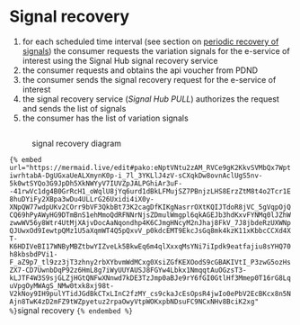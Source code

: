 # Signal recovery

1. for each scheduled time interval (see section on [periodic recovery of signals](../the-technical-guide/signals.md#retention-period-policy-e-recupero-periodico-dei-segnali)) the consumer requests the variation signals for the e-service of interest using the Signal Hub signal recovery service
2. the consumer requests and obtains the api voucher from PDND
3. the consumer sends the signal recovery request for the e-service of interest
4. the signal recovery service (_Signal Hub PULL_) authorizes the request and sends the list of signals
5. the consumer has the list of variation signals

<figure><img src="../.gitbook/assets/lettura segnale sh.png" alt=""><figcaption><p>signal recovery diagram</p></figcaption></figure>

`{% embed url="https://mermaid.live/edit#pako:eNptVNtu2zAM_RVCe9gK2KkvSVMbQx7WptiwrhtabA-DgUGxaUeALXmynK0p-i_7l_3YKLlJ4zV-sCXqkDw8ovnAclUgS5nv-5k0wtSYQo3G9JpDh5XkNWYyV7IUVZpJALPGhiAr3uF--41rwVc1dg4B0GrRcH1_oWqlU8jYq6urd1dBkLFMujSZ7PBnjzLHS8ErzZtM8t4o2Tcr1E8huDYiFy2XBpa3wDu4ULLrG26Uxidi4iX0y-XNpQW77wdpUKv2COrr9bVF3QkbBt73K2cagDfKIKgNasrrOXtKQIJTdoR8jVC_5gVqpOjQCQ69hPyAWyHG9DTmBnS1ehMmoQdRFNNrNjsZDmulWmgpl6qkAGEJb3hdKxvFYNMq0lJZhWzwwWV56y8Wtr4UtMjXAjvDocAaNqondhp4K6CJmgHNcyM2nJhaj8FkV_7J8jbdeRzUXWNpQJUwxOd9IewtpQMz1U5aXqmWT4Q5pQxvV_p0kdcEMT9EkcJsGq8mk4kzK11xKbbcCCXd4XT-K6HDIVeBI17WNByMBZtbwYIZveLk5BkwEq6m4qlXxxqMsYNi7iIpdk9eatfajiu8sYHQ70h8kbsbdPVi1-F_aZ9p7_tl9zz3jT3zhny2rbXYbvmWdMCxg0XsiZGfKEXOodS9cGBAKIVtI_P3zwG5ozHsZX7-CD7UwnbDqP92z6HmL8g7iWyUUYAUSJ8FGYw4Lbkx1NmqqtAuOGzsT3-kLJTF4W3S9sjGLZjHGtQNFwXNnwd7kDE3TzJmp0aBJe9rY6fGI0GtlHf3Mmep0T16rG8LquVpgOyMWAgS_NMw0txk8xj98t-V2kNoy9IH9pulYTidJGdBkCTxLInC2fzMY_cs9ckaJcEsOpsR4jwIo0ePbV2EcBKcx8n5NAjn8TwK4zD2mFZ9tWZpyetuz2rpaOwyVtpWOKxpbNDsuFC9NCxNHv8BciK2xg" %}`signal recovery `{% endembed %}`
